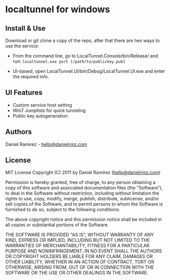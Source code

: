 localtunnel for windows
=======================

Install & Use
-------------
Download or git clone a copy of the repo, after that there are two ways to use the service:

* From the command line, go to LocalTunnel.Console/bin/Release/ and run:
   `localtunnel.exe port [/path/to/publickey.pub]`

* UI-based, open LocalTunnel.UI/bin/Debug/LocalTunnel.UI.exe and enter the required info.


UI Features
-----------
 * Custom service host setting
 * Win7 Jumplists for quick tunneling
 * Public key autogeneration


Authors
-------
Daniel Ramirez - hello@danielrmz.com


License
------- 
MIT License
Copyright (C) 2011 by Daniel Ramirez (hello@danielrmz.com)

Permission is hereby granted, free of charge, to any person obtaining a copy
of this software and associated documentation files (the "Software"), to deal
in the Software without restriction, including without limitation the rights
to use, copy, modify, merge, publish, distribute, sublicense, and/or sell
copies of the Software, and to permit persons to whom the Software is
furnished to do so, subject to the following conditions:

The above copyright notice and this permission notice shall be included in
all copies or substantial portions of the Software.

THE SOFTWARE IS PROVIDED "AS IS", WITHOUT WARRANTY OF ANY KIND, EXPRESS OR
IMPLIED, INCLUDING BUT NOT LIMITED TO THE WARRANTIES OF MERCHANTABILITY,
FITNESS FOR A PARTICULAR PURPOSE AND NONINFRINGEMENT. IN NO EVENT SHALL THE
AUTHORS OR COPYRIGHT HOLDERS BE LIABLE FOR ANY CLAIM, DAMAGES OR OTHER
LIABILITY, WHETHER IN AN ACTION OF CONTRACT, TORT OR OTHERWISE, ARISING FROM,
OUT OF OR IN CONNECTION WITH THE SOFTWARE OR THE USE OR OTHER DEALINGS IN
THE SOFTWARE.

